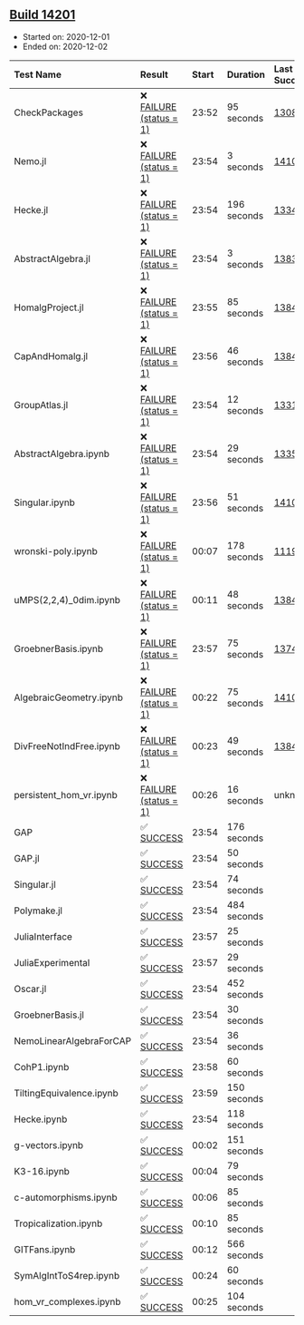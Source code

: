 ## [Build 14201](https://oscarci.mathematik.uni-kl.de/job/oscar/14201/)

* Started on: 2020-12-01
* Ended on: 2020-12-02

| Test Name    | Result | Start | Duration | Last Success | First Failure |
|:-------------|:-------|:------|:---------|:-------------|:--------------|
| CheckPackages | ❌ [FAILURE (status = 1)](https://oscarci.mathematik.uni-kl.de/job/oscar/14201/artifact/logs/build-14201/CheckPackages.log) | 23:52 | 95 seconds | [13085](https://oscarci.mathematik.uni-kl.de/job/oscar/13085/) | [13086](https://oscarci.mathematik.uni-kl.de/job/oscar/13086/) |
| Nemo.jl | ❌ [FAILURE (status = 1)](https://oscarci.mathematik.uni-kl.de/job/oscar/14201/artifact/logs/build-14201/Nemo.jl.log) | 23:54 | 3 seconds | [14101](https://oscarci.mathematik.uni-kl.de/job/oscar/14101/) | [14102](https://oscarci.mathematik.uni-kl.de/job/oscar/14102/) |
| Hecke.jl | ❌ [FAILURE (status = 1)](https://oscarci.mathematik.uni-kl.de/job/oscar/14201/artifact/logs/build-14201/Hecke.jl.log) | 23:54 | 196 seconds | [13341](https://oscarci.mathematik.uni-kl.de/job/oscar/13341/) | [13342](https://oscarci.mathematik.uni-kl.de/job/oscar/13342/) |
| AbstractAlgebra.jl | ❌ [FAILURE (status = 1)](https://oscarci.mathematik.uni-kl.de/job/oscar/14201/artifact/logs/build-14201/AbstractAlgebra.jl.log) | 23:54 | 3 seconds | [13837](https://oscarci.mathematik.uni-kl.de/job/oscar/13837/) | [13838](https://oscarci.mathematik.uni-kl.de/job/oscar/13838/) |
| HomalgProject.jl | ❌ [FAILURE (status = 1)](https://oscarci.mathematik.uni-kl.de/job/oscar/14201/artifact/logs/build-14201/HomalgProject.jl.log) | 23:55 | 85 seconds | [13845](https://oscarci.mathematik.uni-kl.de/job/oscar/13845/) | [13846](https://oscarci.mathematik.uni-kl.de/job/oscar/13846/) |
| CapAndHomalg.jl | ❌ [FAILURE (status = 1)](https://oscarci.mathematik.uni-kl.de/job/oscar/14201/artifact/logs/build-14201/CapAndHomalg.jl.log) | 23:56 | 46 seconds | [13845](https://oscarci.mathematik.uni-kl.de/job/oscar/13845/) | [13846](https://oscarci.mathematik.uni-kl.de/job/oscar/13846/) |
| GroupAtlas.jl | ❌ [FAILURE (status = 1)](https://oscarci.mathematik.uni-kl.de/job/oscar/14201/artifact/logs/build-14201/GroupAtlas.jl.log) | 23:54 | 12 seconds | [13311](https://oscarci.mathematik.uni-kl.de/job/oscar/13311/) | [13312](https://oscarci.mathematik.uni-kl.de/job/oscar/13312/) |
| AbstractAlgebra.ipynb | ❌ [FAILURE (status = 1)](https://oscarci.mathematik.uni-kl.de/job/oscar/14201/artifact/logs/build-14201/AbstractAlgebra.ipynb.log) | 23:54 | 29 seconds | [13355](https://oscarci.mathematik.uni-kl.de/job/oscar/13355/) | [13356](https://oscarci.mathematik.uni-kl.de/job/oscar/13356/) |
| Singular.ipynb | ❌ [FAILURE (status = 1)](https://oscarci.mathematik.uni-kl.de/job/oscar/14201/artifact/logs/build-14201/Singular.ipynb.log) | 23:56 | 51 seconds | [14101](https://oscarci.mathematik.uni-kl.de/job/oscar/14101/) | [14102](https://oscarci.mathematik.uni-kl.de/job/oscar/14102/) |
| wronski-poly.ipynb | ❌ [FAILURE (status = 1)](https://oscarci.mathematik.uni-kl.de/job/oscar/14201/artifact/logs/build-14201/wronski-poly.ipynb.log) | 00:07 | 178 seconds | [11192](https://oscarci.mathematik.uni-kl.de/job/oscar/11192/) | [11193](https://oscarci.mathematik.uni-kl.de/job/oscar/11193/) |
| uMPS(2,2,4)_0dim.ipynb | ❌ [FAILURE (status = 1)](https://oscarci.mathematik.uni-kl.de/job/oscar/14201/artifact/logs/build-14201/uMPS-2-2-4-_0dim.ipynb.log) | 00:11 | 48 seconds | [13841](https://oscarci.mathematik.uni-kl.de/job/oscar/13841/) | [13842](https://oscarci.mathematik.uni-kl.de/job/oscar/13842/) |
| GroebnerBasis.ipynb | ❌ [FAILURE (status = 1)](https://oscarci.mathematik.uni-kl.de/job/oscar/14201/artifact/logs/build-14201/GroebnerBasis.ipynb.log) | 23:57 | 75 seconds | [13748](https://oscarci.mathematik.uni-kl.de/job/oscar/13748/) | [13749](https://oscarci.mathematik.uni-kl.de/job/oscar/13749/) |
| AlgebraicGeometry.ipynb | ❌ [FAILURE (status = 1)](https://oscarci.mathematik.uni-kl.de/job/oscar/14201/artifact/logs/build-14201/AlgebraicGeometry.ipynb.log) | 00:22 | 75 seconds | [14101](https://oscarci.mathematik.uni-kl.de/job/oscar/14101/) | [14102](https://oscarci.mathematik.uni-kl.de/job/oscar/14102/) |
| DivFreeNotIndFree.ipynb | ❌ [FAILURE (status = 1)](https://oscarci.mathematik.uni-kl.de/job/oscar/14201/artifact/logs/build-14201/DivFreeNotIndFree.ipynb.log) | 00:23 | 49 seconds | [13845](https://oscarci.mathematik.uni-kl.de/job/oscar/13845/) | [13846](https://oscarci.mathematik.uni-kl.de/job/oscar/13846/) |
| persistent_hom_vr.ipynb | ❌ [FAILURE (status = 1)](https://oscarci.mathematik.uni-kl.de/job/oscar/14201/artifact/logs/build-14201/persistent_hom_vr.ipynb.log) | 00:26 | 16 seconds | unknown | unknown |
| GAP | ✅ [SUCCESS](https://oscarci.mathematik.uni-kl.de/job/oscar/14201/artifact/logs/build-14201/GAP.log) | 23:54 | 176 seconds |  |  |
| GAP.jl | ✅ [SUCCESS](https://oscarci.mathematik.uni-kl.de/job/oscar/14201/artifact/logs/build-14201/GAP.jl.log) | 23:54 | 50 seconds |  |  |
| Singular.jl | ✅ [SUCCESS](https://oscarci.mathematik.uni-kl.de/job/oscar/14201/artifact/logs/build-14201/Singular.jl.log) | 23:54 | 74 seconds |  |  |
| Polymake.jl | ✅ [SUCCESS](https://oscarci.mathematik.uni-kl.de/job/oscar/14201/artifact/logs/build-14201/Polymake.jl.log) | 23:54 | 484 seconds |  |  |
| JuliaInterface | ✅ [SUCCESS](https://oscarci.mathematik.uni-kl.de/job/oscar/14201/artifact/logs/build-14201/JuliaInterface.log) | 23:57 | 25 seconds |  |  |
| JuliaExperimental | ✅ [SUCCESS](https://oscarci.mathematik.uni-kl.de/job/oscar/14201/artifact/logs/build-14201/JuliaExperimental.log) | 23:57 | 29 seconds |  |  |
| Oscar.jl | ✅ [SUCCESS](https://oscarci.mathematik.uni-kl.de/job/oscar/14201/artifact/logs/build-14201/Oscar.jl.log) | 23:54 | 452 seconds |  |  |
| GroebnerBasis.jl | ✅ [SUCCESS](https://oscarci.mathematik.uni-kl.de/job/oscar/14201/artifact/logs/build-14201/GroebnerBasis.jl.log) | 23:54 | 30 seconds |  |  |
| NemoLinearAlgebraForCAP | ✅ [SUCCESS](https://oscarci.mathematik.uni-kl.de/job/oscar/14201/artifact/logs/build-14201/NemoLinearAlgebraForCAP.log) | 23:54 | 36 seconds |  |  |
| CohP1.ipynb | ✅ [SUCCESS](https://oscarci.mathematik.uni-kl.de/job/oscar/14201/artifact/logs/build-14201/CohP1.ipynb.log) | 23:58 | 60 seconds |  |  |
| TiltingEquivalence.ipynb | ✅ [SUCCESS](https://oscarci.mathematik.uni-kl.de/job/oscar/14201/artifact/logs/build-14201/TiltingEquivalence.ipynb.log) | 23:59 | 150 seconds |  |  |
| Hecke.ipynb | ✅ [SUCCESS](https://oscarci.mathematik.uni-kl.de/job/oscar/14201/artifact/logs/build-14201/Hecke.ipynb.log) | 23:54 | 118 seconds |  |  |
| g-vectors.ipynb | ✅ [SUCCESS](https://oscarci.mathematik.uni-kl.de/job/oscar/14201/artifact/logs/build-14201/g-vectors.ipynb.log) | 00:02 | 151 seconds |  |  |
| K3-16.ipynb | ✅ [SUCCESS](https://oscarci.mathematik.uni-kl.de/job/oscar/14201/artifact/logs/build-14201/K3-16.ipynb.log) | 00:04 | 79 seconds |  |  |
| c-automorphisms.ipynb | ✅ [SUCCESS](https://oscarci.mathematik.uni-kl.de/job/oscar/14201/artifact/logs/build-14201/c-automorphisms.ipynb.log) | 00:06 | 85 seconds |  |  |
| Tropicalization.ipynb | ✅ [SUCCESS](https://oscarci.mathematik.uni-kl.de/job/oscar/14201/artifact/logs/build-14201/Tropicalization.ipynb.log) | 00:10 | 85 seconds |  |  |
| GITFans.ipynb | ✅ [SUCCESS](https://oscarci.mathematik.uni-kl.de/job/oscar/14201/artifact/logs/build-14201/GITFans.ipynb.log) | 00:12 | 566 seconds |  |  |
| SymAlgIntToS4rep.ipynb | ✅ [SUCCESS](https://oscarci.mathematik.uni-kl.de/job/oscar/14201/artifact/logs/build-14201/SymAlgIntToS4rep.ipynb.log) | 00:24 | 60 seconds |  |  |
| hom_vr_complexes.ipynb | ✅ [SUCCESS](https://oscarci.mathematik.uni-kl.de/job/oscar/14201/artifact/logs/build-14201/hom_vr_complexes.ipynb.log) | 00:25 | 104 seconds |  |  |
